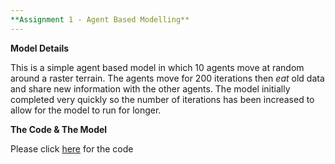 ```yaml
---
**Assignment 1 - Agent Based Modelling**
---
```


**Model Details**

  This is a simple agent based model in which 10 agents move at random around a raster terrain. 
  The agents move for 200 iterations then *eat* old data and share new information with the other agents.
  The model initially completed very quickly so the number of iterations has been increased to allow for the model to run for longer.

**The Code & The Model**

  Please click [here](http://github.com/Daisymay55/Daisymay55.github.io/blob/master/ABM%20Unit%207.py) for the code

